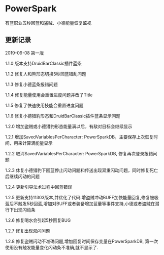 # PowerSpark

有蓝职业五秒回蓝和盗贼、小德能量恢复监视

## 更新记录
2019-09-08 第一版

1.1.0 版本支持DruidBarClassic插件蓝条

1.1.2 修复人和熊形态切换5秒回蓝错乱问题

1.1.3 修复小德蓝条报错问题

1.1.4 修复能量使用会重置进度问题并改了Title

1.1.5 修复了快速使用技能会重置进度问题

1.1.6 修复小德猎豹形态和DruidBarClassic插件蓝条显示问题

1.2.0 增加盗贼或小德猎豹形态能量满以后，有敌对目标会继续显示

1.2.1 增加SavedVariablesPerCharacter: PowerSparkDB，主要保存上次恢复时间，用来计算满能量显示

1.2.2 取消SavedVariablesPerCharacter: PowerSparkDB, 修复再次登录报错问题

1.2.3 休复小德猎豹下回蓝停止闪动问题和传送出现双重闪动问题，同时修复死亡后继续闪动的问题

1.2.4 更新引导法术过程中回蓝错误

1.2.5 更新支持11303版本,并优化了代码.增盗贼冲动BUFF加快能量回复,修复被吸蓝后不触发5秒回蓝,增加对BUFF或者装备增加蓝量等事件支持,小德或者盗贼在潜行下出现闪动条

1.2.6 修复喝水会引起5秒回复BUG

1.2.7 修复出现双闪问题

1.2.8 修复盗贼闪动不准确问题,增加回复时间保存变量在PowerSparkDB, 第一次使用没有触发能量变化闪动条不准确,就不显示了.